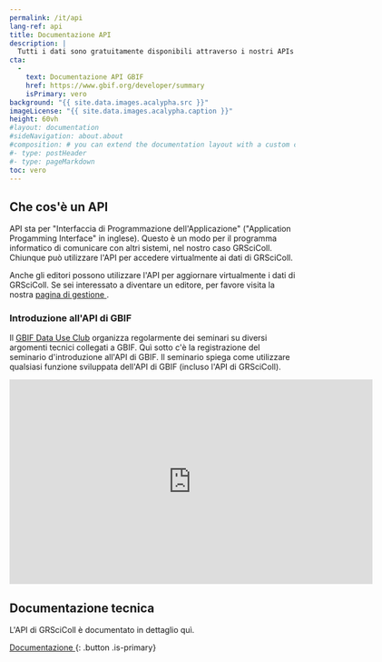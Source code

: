 ```yaml
---
permalink: /it/api
lang-ref: api
title: Documentazione API
description: |
  Tutti i dati sono gratuitamente disponibili attraverso i nostri APIs
cta:
  - 
    text: Documentazione API GBIF
    href: https://www.gbif.org/developer/summary
    isPrimary: vero
background: "{{ site.data.images.acalypha.src }}"
imageLicense: "{{ site.data.images.acalypha.caption }}"
height: 60vh
#layout: documentation
#sideNavigation: about.about
#composition: # you can extend the documentation layout with a custom composition
#- type: postHeader
#- type: pageMarkdown
toc: vero
---
```


## Che cos'è un API

API sta per "Interfaccia di Programmazione dell'Applicazione" ("Application Progamming Interface" in inglese). Questo è un modo per il programma informatico di comunicare con altri sistemi, nel nostro caso GRSciColl. Chiunque può utilizzare l'API per accedere virtualmente ai dati di GRSciColl.

Anche gli editori possono utilizzare l'API per aggiornare virtualmente i dati di GRSciColl. Se sei interessato a diventare un editore, per favore visita la nostra [ pagina di gestione ](how-to#become-editor).

### Introduzione all'API di GBIF

Il [GBIF Data Use Club](https://www.gbif.org/data-use-club) organizza regolarmente dei seminari su diversi argomenti tecnici collegati a GBIF. Quì sotto c'è la registrazione del seminario d'introduzione all'API di GBIF. Il seminario spiega come utilizzare qualsiasi funzione sviluppata dell'API di GBIF (incluso l'API di GRSciColl).

<iframe title="vimeo-player" src="https://player.vimeo.com/video/797699677?h=e9fb58d307" width="640" height="360" frameborder="0" allowfullscreen></iframe>

## Documentazione tecnica

L'API di GRSciColl è documentato in dettaglio quì.

[Documentazione ](https://gbif.org/developer/registry#collections){: .button .is-primary}

